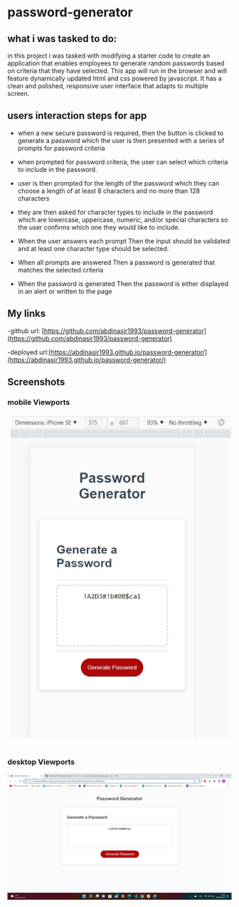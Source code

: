 # password-generator

## what i was tasked to do:

in this project i was tasked with modifying a starter code to create an application that enables employees to generate random passwords based on criteria that they have selected. This app will run in the browser and will feature dynamically updated html and css powered by javascript. It has a clean and polished, responsive user interface that adapts to multiple screen.

## users interaction steps for app

- when a new secure password is required, then the button is clicked to generate a password
  which the user is then presented with a series of prompts for password criteria

- when prompted for password criteria, the user can select which criteria to include in the password.

- user is then prompted for the length of the password
  which they can choose a length of at least 8 characters and no more than 128 characters

- they are then asked for character types to include in the password
  which are lowercase, uppercase, numeric, and/or special characters so the user confirms which one they would like to include.

- When the user answers each prompt Then the input should be validated and at least one character type should be selected.

- When all prompts are answered Then a password is generated that matches the selected criteria

- When the password is generated Then the password is either displayed in an alert or written to the page

## My links

-github url: [https://github.com/abdinasir1993/password-generator](https://github.com/abdinasir1993/password-generator)

-deployed url:[https://abdinasir1993.github.io/password-generator/](https://abdinasir1993.github.io/password-generator/)

## Screenshots

### mobile Viewports

![mobile viewport](./assets/images/Password-Generator%20screenshot%20mobile.jpg)

### desktop Viewports

![desktop viewport](./assets/images/desktopscreen%20shot.jpg)
